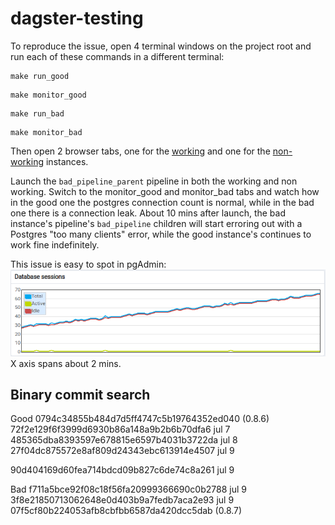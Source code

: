 # dagster-testing

To reproduce the issue, open 4 terminal windows on the project root and run each of these commands in a different terminal:

```
make run_good
```

```
make monitor_good
```

```
make run_bad
```

```
make monitor_bad
```

Then open 2 browser tabs, one for the [working](http://localhost:9091/pipeline/bad_pipeline_parent/playground) and one for the [non-working](http://localhost:9092/pipeline/bad_pipeline_parent/playground) instances.

Launch the `bad_pipeline_parent` pipeline in both the working and non working. Switch to the monitor_good and monitor_bad tabs and watch how in the good one the postgres connection count is normal, while in the bad one there is a connection leak. About 10 mins after launch, the bad instance's pipeline's `bad_pipeline` children will start erroring out with a Postgres "too many clients" error, while the good instance's continues to work fine indefinitely.

This issue is easy to spot in pgAdmin:
<img src="pgadmin.png" />
X axis spans about 2 mins.

## Binary commit search

Good
0794c34855b484d7d5ff4747c5b19764352ed040 (0.8.6)
72f2e129f6f3999d6930b86a148a9b2b6b70dfa6 jul 7
485365dba8393597e678815e6597b4031b3722da jul 8
27f04dc875572e8af809d24343ebc613914e4507 jul 9


90d404169d60fea714bdcd09b827c6de74c8a261 jul 9



Bad
f711a5bce92f08c18f56fa20999366690c0b2788 jul 9
3f8e21850713062648e0d403b9a7fedb7aca2e93 jul 9
07f5cf80b224053afb8cbfbb6587da420dcc5dab (0.8.7)
